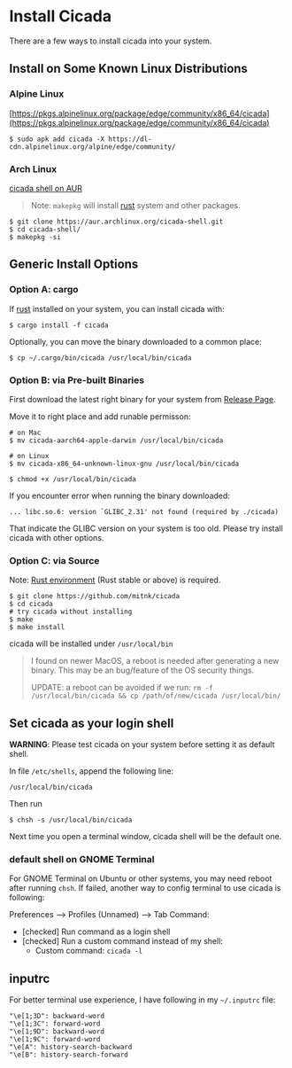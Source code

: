 # Install Cicada

There are a few ways to install cicada into your system.

## Install on Some Known Linux Distributions

### Alpine Linux

[https://pkgs.alpinelinux.org/package/edge/community/x86_64/cicada](https://pkgs.alpinelinux.org/package/edge/community/x86_64/cicada)

```
$ sudo apk add cicada -X https://dl-cdn.alpinelinux.org/alpine/edge/community/
```

### Arch Linux

[cicada shell on AUR](https://aur.archlinux.org/packages/cicada-shell)

> Note: `makepkg` will install [rust](https://www.rust-lang.org/) system and
> other packages.

```
$ git clone https://aur.archlinux.org/cicada-shell.git
$ cd cicada-shell/
$ makepkg -si
```

## Generic Install Options

### Option A: cargo

If [rust](https://rustup.rs/) installed on your system, you can
install cicada with:
```
$ cargo install -f cicada
```

Optionally, you can move the binary downloaded to a common place:
```
$ cp ~/.cargo/bin/cicada /usr/local/bin/cicada
```

### Option B: via Pre-built Binaries

First download the latest right binary for your system from
[Release Page](https://github.com/mitnk/cicada/releases).

Move it to right place and add runable permisson:

```
# on Mac
$ mv cicada-aarch64-apple-darwin /usr/local/bin/cicada

# on Linux
$ mv cicada-x86_64-unknown-linux-gnu /usr/local/bin/cicada

$ chmod +x /usr/local/bin/cicada
```

If you encounter error when running the binary downloaded:

```
... libc.so.6: version `GLIBC_2.31' not found (required by ./cicada)
```

That indicate the GLIBC version on your system is too old.  Please try install
cicada with other options.


### Option C: via Source

Note: [Rust environment](https://rustup.rs/) (Rust stable or above) is required.

```
$ git clone https://github.com/mitnk/cicada
$ cd cicada
# try cicada without installing
$ make
$ make install
```

cicada will be installed under `/usr/local/bin`

> I found on newer MacOS, a reboot is needed after generating a new binary.
> This may be an bug/feature of the OS security things.
>
> UPDATE: a reboot can be avoided if we run:
> `rm -f /usr/local/bin/cicada && cp /path/of/new/cicada /usr/local/bin/`

## Set cicada as your login shell

**WARNING**: Please test cicada on your system before setting it as default
shell.

In file `/etc/shells`, append the following line:

```
/usr/local/bin/cicada
```

Then run

```
$ chsh -s /usr/local/bin/cicada
```

Next time you open a terminal window, cicada shell will be the default one.

### default shell on GNOME Terminal

For GNOME Terminal on Ubuntu or other systems, you may need reboot after
running `chsh`. If failed, another way to config terminal to use cicada is
following:

Preferences --> Profiles (Unnamed) --> Tab Command:
- [checked] Run command as a login shell
- [checked] Run a custom command instead of my shell:
    - Custom command: `cicada -l`

## inputrc

For better terminal use experience, I have following in my `~/.inputrc` file:

```
"\e[1;3D": backward-word
"\e[1;3C": forward-word
"\e[1;9D": backward-word
"\e[1;9C": forward-word
"\e[A": history-search-backward
"\e[B": history-search-forward
```
